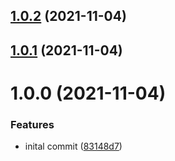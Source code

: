 ## [1.0.2](https://github.com/Pipsisewah/repo_one/compare/v1.0.1...v1.0.2) (2021-11-04)

## [1.0.1](https://github.com/Pipsisewah/repo_one/compare/v1.0.0...v1.0.1) (2021-11-04)

# 1.0.0 (2021-11-04)


### Features

* inital commit ([83148d7](https://github.com/Pipsisewah/repo_one/commit/83148d7a7118c365ffb67ea94a486191be084a8f))
